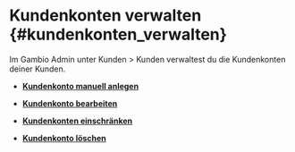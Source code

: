 # Kundenkonten verwalten {#kundenkonten_verwalten}

Im Gambio Admin unter Kunden \> Kunden verwaltest du die Kundenkonten deiner Kunden.

-   **[Kundenkonto manuell anlegen](12_3_1_Kundenkonto_manuell_anlegen.md)**  

-   **[Kundenkonto bearbeiten](12_3_2_Kundenkonto_bearbeiten.md)**  

-   **[Kundenkonten einschränken](12_3_3_Kundenkonten_einschraenken.md)**  

-   **[Kundenkonto löschen](12_3_4_Kundenkonto_loeschen.md)**  




